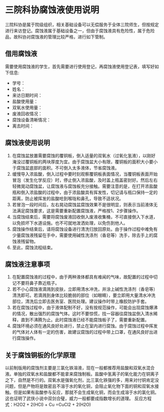 # 三院科协腐蚀液使用说明
三院科协是属于院级组织，相关基础设备可以无偿服务于全体三院师生，但按规定进行来访登记。腐蚀液属于基础设备之一，但由于腐蚀液具有危险性，属于危险品，故科协对腐蚀液的管理比较严格，进行如下管制。
## 借用腐蚀液
需要使用腐蚀液的学生，首先需要进行使用登记，再腐蚀液使用登记表，填写好如下信息:
+ 学号：
+ 姓名：
+ 来访日期时间：
+ 盐酸使用量：
+ 双氧水使用量：
+ 废液回收情况：
+ 腐蚀设备清晰情况：
+ 离去时间：
## 腐蚀液使用说明
1. 在腐蚀盆放置需要腐蚀的覆铜板，倒入适量的双氧水（过氧化氢液），以刚好淹没过覆铜板的两块厚度为宜。由于腐蚀盆大小有限，覆铜板的面积大小要小于腐蚀盆底部的面积。不可倒入太多液体，节省腐蚀液。
2. 缓慢导入浓盐酸，倒入过程中要时刻观察覆铜板表面情况，当覆铜板表面开始冒泡（发生化学反应）时，停止倒入浓盐酸，及时盖上瓶盖密封好。然后左右轻微晃动腐蚀盆，让腐蚀液与腐蚀板充分接触。需要注意的是，在打开浓盐酸瓶和倒入浓盐酸的过程中，由于浓盐酸具有挥发性，切记请与瓶口保持一定的距离，防止被挥发的盐酸呛到喉咙和鼻孔，导致不适状况。
3. 若冒泡一段时间后，左右晃动腐蚀盆腐蚀效果不是很明显，则表示当前液体无法满足腐蚀要求，这是需要重新配置腐蚀液，严格按1、2步骤操作。
4. 当腐蚀结束后，需要将腐蚀废液回收倒入废液收集桶，不可直接倒入下水道，以免损坏下水道设施。也不可就地泼洒处理，以免伤到他人。
5. 腐蚀操作结束后，请将腐蚀设备进行清洗归放回原处。由于操作过程中难免有少量腐蚀液残留在手中，需要使用碱性洗涤剂（香皂等）洗手，除去手上的腐蚀液残留物。
6. 至此，腐蚀流程结束。
## 腐蚀液注意事项
1. 在配置腐蚀液的过程中，由于两种液体都具有难闻的气味，故配置的过程中切记不要将鼻子靠近瓶子。
2. 若不小心腐蚀液滴溅到皮肤，立即用清水冲洗，并涂上碱性洗涤剂（香皂等）清洗即可。若滴溅到身体比较脆弱的部位（如眼睛），要立即用大量清水冲洗部位，清洗后立即去医务室、医院处理。建议操作时带上橡胶防护手套。
3. 若在腐蚀过程中，由于液体配制不好，没有按规范操作，可能会出现腐蚀爆沸的情况，散出强烈的腐蚀气体。这时不要惊慌，找一容器往腐蚀盆倒入清水稀释，直到不沸腾为止。此时腐蚀液已经不能腐蚀板子了，需要重新配置。
4. 腐蚀环境必须在通风良好处进行，禁止在室内进行腐蚀。由于腐蚀过程中挥发的气体对人体有一定的伤害，故建议腐蚀的过程中带上口罩，在通风良好出进行腐蚀操作。
## 关于腐蚀铜板的化学原理
以前制版用的腐蚀剂主要是三氯化铁溶液，现在一般都推荐用盐酸和双氧水混合液。单独的双氧水和盐酸都不能拿来腐蚀制板。盐酸中氢离子的氧化能力在铜离子之下，自然是不行的。双氧水是强氧化剂，比三氯化铁强的多，用来对付铜肯定没问题，但是产物将是致密且不溶于水的氧化铜，会阻止氧化物下面的铜和双氧水接触。但是如果有盐酸参与反应，那就不会生成氧化铜，而会生成溶于水的氯化铜。这也证明了武侠小说中双剑合璧，威力一般都要成指数增长的道理。
反应方程式：H2O2 + 2(HCl) + Cu =CuCl2 + 2(H2O)
